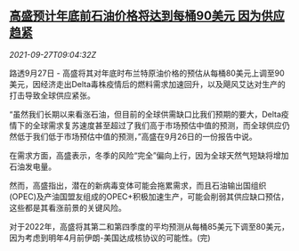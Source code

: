 <!--1632735064000-->
[高盛预计年底前石油价格将达到每桶90美元 因为供应趋紧](https://cn.reuters.com/article/goldman-sachs-0927-mon-idCNKBS2GN0PB)
------

<div><i>2021-09-27T09:04:32Z</i></div><p>路透9月27日 - 高盛将其对年底时布兰特原油价格的预估从每桶80美元上调至90美元，因经济走出Delta毒株疫情后的燃料需求加速回升，以及飓风艾达对生产的打击导致全球供应紧张。</p><p>“虽然我们长期以来看涨石油，但目前的全球供需缺口比我们预期的要大，Delta疫情下的全球需求复苏速度甚至超过了我们高于市场预估中值的预测，而全球供应仍然低于我们低于市场预估中值的预测，”高盛在9月26日的一份报告中说。</p><p>在需求方面，高盛表示，冬季的风险“完全”偏向上行，因为全球天然气短缺将增加石油发电量。</p><p>然而，高盛指出，潜在的新病毒变体可能会拖累需求，而且石油输出国组织(OPEC)及产油国盟友组成的OPEC+积极加速生产，可能会削弱其供应缺口预估，这些都是其看涨前景的关键风险。</p><p>对于2022年，高盛将其第二和第四季度的平均预测从每桶85美元下调至80美元，因为考虑到明年4月前伊朗-美国达成核协议的可能性。(完)</p>
